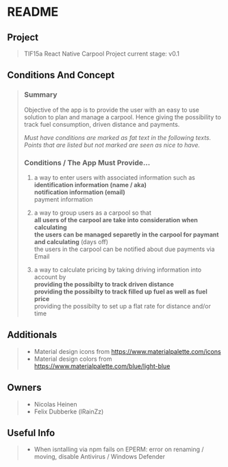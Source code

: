 # README #

## Project ##
>
> TIF15a React Native Carpool Project
> current stage: v0.1
>

## Conditions And Concept ##
>
> ### Summary ###
> Objective of the app is to provide the user with an easy to use
> solution to plan and manage a carpool. Hence giving the possibility
> to track fuel consumption, driven distance and payments.  
>   
>
>
> *Must have conditions are marked as fat text in the following texts.*  
> *Points that are listed but not marked are seen as nice to have.*
> ### Conditions / The App Must Provide... ###
>
> 1. a way to enter users with associated information such as  
>    **identification information (name / aka)**  
>    **notification information (email)**  
>    payment information  
> 
> 1. a way to group users as a carpool so that  
>    **all users of the carpool are take into consideration when calculating**  
>    **the users can be managed separetly in the carpool for paymant and calculating** (days off)  
>    the users in the carpool can be notified about due payments via Email
>
> 1. a way to calculate pricing by taking driving information into account by  
>    **providing the possibilty to track driven distance**  
>    **providing the possibilty to track filled up fuel as well as fuel price**  
>    providing the possibilty to set up a flat rate for distance and/or time  
> 

## Additionals ##
>
> * Material design icons from https://www.materialpalette.com/icons  
> * Material design colors from https://www.materialpalette.com/blue/light-blue  
>

## Owners ##
>
> * Nicolas Heinen
> * Felix Dubberke (lRainZz)
>

## Useful Info ##
>
> * When isntalling via npm fails on EPERM: error on renaming / moving, disable Antivirus / Windows Defender  
>